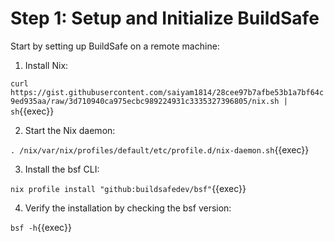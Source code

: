 # Step 1: Setup and Initialize BuildSafe

Start by setting up BuildSafe on a remote machine:

1. Install Nix:

`curl https://gist.githubusercontent.com/saiyam1814/28cee97b7afbe53b1a7bf64c9ed935aa/raw/3d710940ca975ecbc989224931c3335327396805/nix.sh | sh`{{exec}}

2. Start the Nix daemon:

`. /nix/var/nix/profiles/default/etc/profile.d/nix-daemon.sh`{{exec}}

3. Install the bsf CLI:

`nix profile install "github:buildsafedev/bsf"`{{exec}}


4. Verify the installation by checking the bsf version:

`bsf -h`{{exec}}



